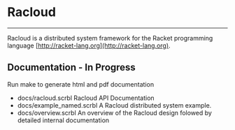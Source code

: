 # Racloud #
--------------------------------------------

Racloud is a distributed system framework for the Racket programming language [http://racket-lang.org](http://racket-lang.org).

## Documentation - In Progress ##

Run make to generate html and pdf documentation

* docs/racloud.scrbl
  Racloud API Documentation 
* docs/example_named.scrbl
  A Racloud distributed system example.
* docs/overview.scrbl
  An overview of the Racloud design folowed by detailed internal documentation
